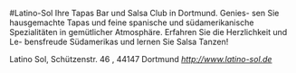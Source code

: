 #Latino-Sol 
Ihre Tapas Bar und Salsa Club in Dortmund. Genies-
sen Sie hausgemachte Tapas und feine spanische
und südamerikanische Spezialitäten in gemütlicher Atmosphäre. Erfahren Sie die Herzlichkeit und Le-
bensfreude Südamerikas und lernen Sie Salsa
Tanzen!


Latino Sol, Schützenstr. 46 , 44147 Dortmund 
*http://www.latino-sol.de*
